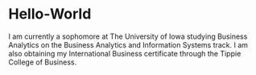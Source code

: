 # Hello-World
I am currently a sophomore at The University of Iowa studying Business Analytics on the Business Analytics and Information Systems track. I am also obtaining my International Business certificate through the Tippie College of Business. 
